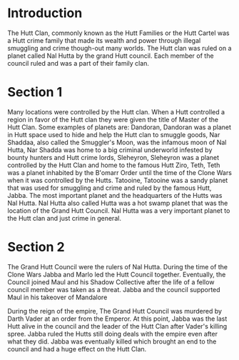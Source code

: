 # Introduction
The Hutt Clan, commonly known as the Hutt Families or the Hutt Cartel was a Hutt crime family that made its wealth and power through illegal smuggling and crime though-out many worlds.
The Hutt clan was ruled on a planet called Nal Hutta by the grand Hutt council.
Each member of the council ruled and was a part of their family clan.

# Section 1
Many locations were controlled by the Hutt clan.
When a Hutt controlled a region in favor of the Hutt clan they were given the title of Master of the Hutt Clan.
Some examples of planets are: Dandoran, Dandoran was a planet in Hutt space used to hide and help the Hutt clan to smuggle goods, Nar Shaddaa, also called the Smuggler's Moon, was the infamous moon of Nal Hutta, Nar Shadda was home to a big criminal underworld infested by bounty hunters and Hutt crime lords, Sleheyron, Sleheyron was a planet controlled by the Hutt Clan and home to the famous Hutt Ziro, Teth, Teth was a planet inhabited by the B'omarr Order until the time of the Clone Wars when it was controlled by the Hutts.
Tatooine, Tatooine was a sandy planet that was used for smuggling and crime and ruled by the famous Hutt, Jabba.
The most important planet and the headquarters of the Hutts was Nal Hutta.
Nal Hutta also called Hutta was a hot swamp planet that was the location of the Grand Hutt Council.
Nal Hutta was a very important planet to the Hutt clan and just crime in general.



# Section 2
The Grand Hutt Council were the rulers of Nal Hutta.
During the time of the Clone Wars Jabba and Marlo led the Hutt Council together.
Eventually, the Council joined Maul and his Shadow Collective after the life of a fellow council member was taken as a threat.
Jabba and the council supported Maul in his takeover of Mandalore

During the reign of the empire, The Grand Hutt Council was murdered by Darth Vader at an order from the Emperor.
At this point, Jabba was the last Hutt alive in the council and the leader of the Hutt Clan after Vader's killing spree.
Jabba ruled the Hutts still doing deals with the empire even after what they did.
Jabba was eventually killed which brought an end to the council and had a huge effect on the Hutt Clan.